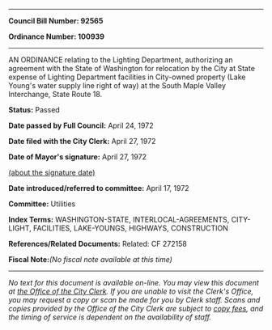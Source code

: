 

********

**Council Bill Number: 92565**
   
**Ordinance Number: 100939**
********

 AN ORDINANCE relating to the Lighting Department, authorizing an agreement with the State of Washington for relocation by the City at State expense of Lighting Department facilities in City-owned property (Lake Young's water supply line right of way) at the South Maple Valley Interchange, State Route 18.

**Status:** Passed
   
**Date passed by Full Council:** April 24, 1972
   
**Date filed with the City Clerk:** April 27, 1972
   
**Date of Mayor's signature:** April 27, 1972
   
[(about the signature date)](/~public/approvaldate.htm)
   
   
   
**Date introduced/referred to committee:** April 17, 1972
   
**Committee:** Utilities
   
   
**Index Terms:** WASHINGTON-STATE, INTERLOCAL-AGREEMENTS, CITY-LIGHT, FACILITIES, LAKE-YOUNGS, HIGHWAYS, CONSTRUCTION

**References/Related Documents:** Related: CF 272158

**Fiscal Note:**_(No fiscal note available at this time)_
********

_No text for this document is available on-line. You may view this document at [the Office of the City Clerk](http://www.seattle.gov/leg/clerk/contactUs.htm). If you are unable to visit the Clerk's Office, you may request a copy or scan be made for you by Clerk staff. Scans and copies provided by the Office of the City Clerk are subject to [copy fees](http://clerk.seattle.gov/~public/clerkfees.htm), and the timing of service is dependent on the availability of staff._

